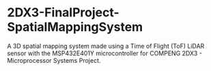 # 2DX3-FinalProject-SpatialMappingSystem
 A 3D spatial mapping system made using a Time of Flight (ToF) LiDAR sensor with the MSP432E401Y microcontroller for COMPENG 2DX3 - Microprocessor Systems Project.
